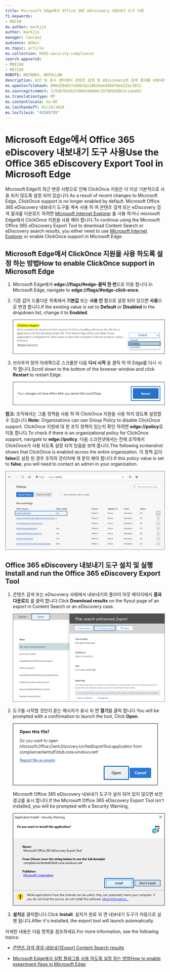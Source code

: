 ```yaml
---
title: Microsoft Edge에서 Office 365 eDiscovery 내보내기 도구 사용
f1.keywords:
- NOCSH
ms.author: markjjo
author: markjjo
manager: laurawi
audience: Admin
ms.topic: article
ms.collection: M365-security-compliance
search.appverid:
- MOE150
- MET150
ROBOTS: NOINDEX, NOFOLLOW
description: 보안 및 준수 센터에서 콘텐츠 검색 및 eDiscovery의 검색 결과를 내보내려면 Microsoft Edge를 사용 하 여 ClickOnce 지원을 사용 하도록 설정 해야 합니다.
ms.openlocfilehash: 896d39d81fa56b3a118b2bee450476e422ac3921
ms.sourcegitcommit: 1c91b7b24537d0e54d484c3379043db53c1aea65
ms.translationtype: MT
ms.contentlocale: ko-KR
ms.lasthandoff: 01/29/2020
ms.locfileid: "41595735"
---
```

# <a name="use-the-office-365-ediscovery-export-tool-in-microsoft-edge"></a><span data-ttu-id="7c575-103">Microsoft Edge에서 Office 365 eDiscovery 내보내기 도구 사용</span><span class="sxs-lookup"><span data-stu-id="7c575-103">Use the Office 365 eDiscovery Export Tool in Microsoft Edge</span></span>

<span data-ttu-id="7c575-104">Microsoft Edge의 최근 변경 사항으로 인해 ClickOnce 지원은 더 이상 기본적으로 사용 되지 않도록 설정 되어 있습니다.</span><span class="sxs-lookup"><span data-stu-id="7c575-104">As a result of recent changes to Microsoft Edge, ClickOnce support is no longer enabled by default.</span></span> <span data-ttu-id="7c575-105">Microsoft Office 365 eDiscovery 내보내기 도구를 계속 사용 하 여 콘텐츠 검색 또는 eDiscovery 검색 결과를 다운로드 하려면 [Microsoft Internet Explorer](https://support.microsoft.com/help/17621/internet-explorer-downloads) 를 사용 하거나 microsoft Edge에서 ClickOnce 지원을 사용 해야 합니다.</span><span class="sxs-lookup"><span data-stu-id="7c575-105">To continue using the Microsoft Office 365 eDiscovery Export Tool to download Content Search or eDiscovery search results, you either need to use [Microsoft Internet Explorer](https://support.microsoft.com/help/17621/internet-explorer-downloads) or enable ClickOnce support in Microsoft Edge.</span></span>

## <a name="how-to-enable-clickonce-support-in-microsoft-edge"></a><span data-ttu-id="7c575-106">Microsoft Edge에서 ClickOnce 지원을 사용 하도록 설정 하는 방법</span><span class="sxs-lookup"><span data-stu-id="7c575-106">How to enable ClickOnce support in Microsoft Edge</span></span>

1. <span data-ttu-id="7c575-107">Microsoft Edge에서 **edge://flags/#edge-클릭 한 번**으로 이동 합니다.</span><span class="sxs-lookup"><span data-stu-id="7c575-107">In Microsoft Edge, navigate to **edge://flags/#edge-click-once**.</span></span>

2. <span data-ttu-id="7c575-108">기존 값이 드롭다운 목록에서 **기본값** 또는 **사용 안** 함으로 설정 되어 있으면 **사용**으로 변경 합니다.</span><span class="sxs-lookup"><span data-stu-id="7c575-108">If the existing value is set to **Default** or **Disabled** in the dropdown list, change it to **Enabled**.</span></span>
    
   ![](media/ClickOnceimage1.png)

3. <span data-ttu-id="7c575-109">브라우저 창의 아래쪽으로 스크롤한 다음 **다시 시작** 을 클릭 하 여 Edge를 다시 시작 합니다.</span><span class="sxs-lookup"><span data-stu-id="7c575-109">Scroll down to the bottom of the browser window and click **Restart** to restart Edge.</span></span>

   ![](media/ClickOnceimage2.png)

<span data-ttu-id="7c575-110">**참고:** 조직에서는 그룹 정책을 사용 하 여 ClickOnce 지원을 사용 하지 않도록 설정할 수 있습니다.</span><span class="sxs-lookup"><span data-stu-id="7c575-110">**Note:** Organizations can use Group Policy to disable ClickOnce support.</span></span> <span data-ttu-id="7c575-111">ClickOnce 지원에 대 한 조직 정책이 있는지 확인 하려면 **edge://policy**로 이동 합니다.</span><span class="sxs-lookup"><span data-stu-id="7c575-111">To check if there is an organizational policy for ClickOnce support, navigate to **edge://policy**.</span></span> <span data-ttu-id="7c575-112">다음 스크린샷에서는 전체 조직에서 ClickOnce가 사용 되도록 설정 되어 있음을 보여 줍니다.</span><span class="sxs-lookup"><span data-stu-id="7c575-112">The following screenshot shows that ClickOnce is enabled across the entire organization.</span></span> <span data-ttu-id="7c575-113">이 정책 값이 **false**로 설정 된 경우 조직의 관리자에 게 문의 해야 합니다.</span><span class="sxs-lookup"><span data-stu-id="7c575-113">If this policy value is set to **false**, you will need to contact an admin in your organization.</span></span>

![](media/ClickOnceimage3.png)

## <a name="install-and-run-the-office-365-ediscovery-export-tool"></a><span data-ttu-id="7c575-114">Office 365 eDiscovery 내보내기 도구 설치 및 실행</span><span class="sxs-lookup"><span data-stu-id="7c575-114">Install and run the Office 365 eDiscovery Export Tool</span></span>

1. <span data-ttu-id="7c575-115">콘텐츠 검색 또는 eDiscovery 사례에서 내보내기의 플라이 아웃 페이지에서 **결과 다운로드** 를 클릭 합니다.</span><span class="sxs-lookup"><span data-stu-id="7c575-115">Click **Download results** on the flyout page of an export in Content Search or an eDiscovery case.</span></span>

   ![검색 결과를 다운로드 하려면 플라이 아웃 페이지에서 결과 다운로드를 클릭 합니다.](media/ClickOnceExport1.png)

2. <span data-ttu-id="7c575-117">도구를 시작할 것인지 묻는 메시지가 표시 되 면 **열기**를 클릭 합니다.</span><span class="sxs-lookup"><span data-stu-id="7c575-117">You will be prompted with a confirmation to launch the tool, Click **Open**.</span></span>

   ![열기를 클릭 하 여 eDiscovery 내보내기 도구를 시작 합니다.](media/ClickOnceimage4.png)

   <span data-ttu-id="7c575-119">Microsoft Office 365 eDiscovery 내보내기 도구가 설치 되어 있지 않으면 보안 경고를 표시 합니다.</span><span class="sxs-lookup"><span data-stu-id="7c575-119">If the Microsoft Office 365 eDiscovery Export Tool isn't installed, you will be prompted with a Security Warning,</span></span> 

   ![EDiscovery 내보내기 도구를 설치 하려면 설치를 클릭 합니다.](media/ClickOnceimage5.png)

3. <span data-ttu-id="7c575-121">**설치**를 클릭합니다.</span><span class="sxs-lookup"><span data-stu-id="7c575-121">Click **Install**.</span></span> <span data-ttu-id="7c575-122">설치가 완료 되 면 내보내기 도구가 자동으로 실행 됩니다.</span><span class="sxs-lookup"><span data-stu-id="7c575-122">After it's installed, the export tool will launch automatically.</span></span>

<span data-ttu-id="7c575-123">자세한 내용은 다음 항목을 참조하세요.</span><span class="sxs-lookup"><span data-stu-id="7c575-123">For more information, see the following topics:</span></span>

- [<span data-ttu-id="7c575-124">콘텐츠 검색 결과 내보내기</span><span class="sxs-lookup"><span data-stu-id="7c575-124">Export Content Search results</span></span>](export-search-results.md)

- [<span data-ttu-id="7c575-125">Microsoft Edge에서 실험 플래그를 사용 하도록 설정 하는 방법</span><span class="sxs-lookup"><span data-stu-id="7c575-125">How to enable experiment flags in Microsoft Edge</span></span>](https://microsoftedgesupport.microsoft.com/hc/articles/360034075294-How-to-enable-experiment-flags-in-Microsoft-Edge-Insider-channels)
